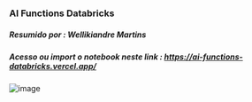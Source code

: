 ### AI Functions Databricks
##### Resumido por : Wellikiandre Martins
##### Acesso ou import o notebook neste link : https://ai-functions-databricks.vercel.app/

![image](https://github.com/user-attachments/assets/6bd9ca80-d055-410a-ba8b-f353804c9f89)
